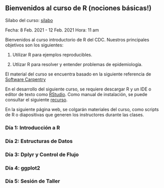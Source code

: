 ## Bienvenidos al curso de R (nociones básicas!)

Sílabo del curso: [sílabo](/archivos/silabo.pdf)

Fecha: 8 Feb. 2021 - 12 Feb. 2021
Hora: 11 am 

Bienvenidos al curso introductorio de R del CDC. Nuestros principales objetivos son los siguientes:

1. Utilizar R para ejemplos reproducibles. 

2. Utlizar R para resolver y entender problemas de epidemiología. 

El material del curso se encuentra basado en la siguiente referencia de [Software Carpentry](https://swcarpentry.github.io/r-novice-gapminder-es/reference)

En el desarrollo del siguiente curso, se requiere descargar R y un IDE o editor de texto como [RStudio](https://rstudio.com/). Como manual de instalación, se puede consultar el siguiente [recurso](/archivos/instalacion.pdf).

En la siguiente página web, se colgarán materiales del curso, como scripts de R o diapositivas que generen los instructores durante las clases.

### Día 1: Introducción a R 

### Día 2: Estructuras de Datos

### Día 3: Dplyr y Control de Flujo

### Día 4: ggplot2

### Día 5: Sesión de Taller
